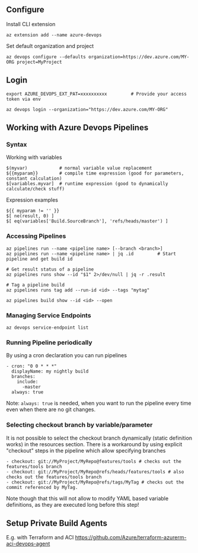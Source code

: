 
## Configure

Install CLI extension

    az extension add --name azure-devops

Set default organization and project

    az devops configure --defaults organization=https://dev.azure.com/MY-ORG project=MyProject
    
## Login

    export AZURE_DEVOPS_EXT_PAT=xxxxxxxxxx         # Provide your access token via env

    az devops login --organization="https://dev.azure.com/MY-ORG"

## Working with Azure Devops Pipelines

### Syntax

Working with variables

    $(myvar)            # normal variable value replacement
    ${{myparam}}        # compile time expression (good for parameters, constant calculation)
    $[variables.myvar]  # runtime expression (good to dynamically calculate/check stuff)
    
Expression examples

    ${{ myparam != '' }}
    $[ ne(result, 0) ]
    $[ eq(variables['Build.SourceBranch'], 'refs/heads/master') ]

### Accessing Pipelines

    az pipelines run --name <pipeline name> [--branch <branch>]
    az pipelines run --name <pipeline name> | jq .id         # Start pipeline and get build id
      
    # Get result status of a pipeline
    az pipelines runs show --id "$1" 2>/dev/null | jq -r .result
    
    # Tag a pipeline build
    az pipelines runs tag add --run-id <id> --tags "mytag"
    
    az pipelines build show --id <id> --open

### Managing Service Endpoints

    az devops service-endpoint list
    
### Running Pipeline periodically

By using a cron declaration you can run pipelines

    - cron: "0 0 * * *"
      displayName: my nightly build
      branches:
        include:
          -master
      always: true

Note: `always: true` is needed, when you want to run the pipeline every time
even when there are no git changes.

### Selecting checkout branch by variable/parameter

It is not possible to select the checkout branch dynamically (static definition works)
in the resources section. There is a workaround by using explicit "checkout" steps in
the pipeline which allow specifying branches

    - checkout: git://MyProject/MyRepo@features/tools # checks out the features/tools branch
    - checkout: git://MyProject/MyRepo@refs/heads/features/tools # also checks out the features/tools branch
    - checkout: git://MyProject/MyRepo@refs/tags/MyTag # checks out the commit referenced by MyTag.

Note though that this will not allow to modify YAML based variable definitions, as they
are executed long before this step!

## Setup Private Build Agents

E.g. with Terraform and ACI https://github.com/Azure/terraform-azurerm-aci-devops-agent
